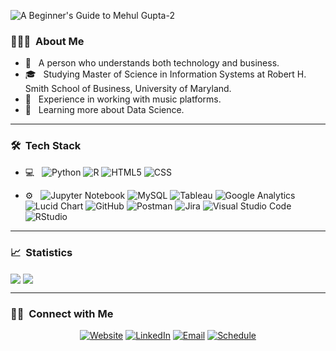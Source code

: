 ![A Beginner's Guide to Mehul Gupta-2](https://user-images.githubusercontent.com/52470314/147558933-a5625ff5-1ccb-4613-bc09-75b6e11714cb.png)


<h3> 👨🏻‍💻 &nbsp;About Me </h3>

- 🤔 &nbsp; A person who understands both technology and business.
- 🎓 &nbsp; Studying Master of Science in Information Systems at Robert H. Smith School of Business, University of Maryland.
- 💼 &nbsp; Experience in working with music platforms.
- 🌱 &nbsp; Learning more about Data Science.

<hr/>

<h3> 🛠 &nbsp;Tech Stack</h3>

- 💻 &nbsp;
  ![Python](https://img.shields.io/badge/-Python-333333?style=flat&logo=python)
  ![R](https://img.shields.io/badge/-R-333333?style=flat&logo=R&logoColor=276DC3)
  ![HTML5](https://img.shields.io/badge/-HTML5-333333?style=flat&logo=HTML5)
  ![CSS](https://img.shields.io/badge/-CSS-333333?style=flat&logo=CSS3&logoColor=1572B6)

- ⚙️ &nbsp;
  ![Jupyter Notebook](https://img.shields.io/badge/-Jupyter%20Notebook-333333?style=flat&logo=jupyter-notebook)
  ![MySQL](https://img.shields.io/badge/-MySQL-333333?style=flat&logo=mysql)
  ![Tableau](https://img.shields.io/badge/-Tableau-333333?style=flat&logo=tableau)
  ![Google Analytics](https://img.shields.io/badge/-Google%20Analytics-333333?style=flat&logo=google-analytics)
  ![Lucid Chart](https://img.shields.io/badge/-Lucid%20Chart-333333?style=flat&logo=lucid-chart)
  ![GitHub](https://img.shields.io/badge/-GitHub-333333?style=flat&logo=github)
  ![Postman](https://img.shields.io/badge/-Postman-333333?style=flat&logo=postman)
  ![Jira](https://img.shields.io/badge/-Jira-333333?style=flat&logo=jira)
  ![Visual Studio Code](https://img.shields.io/badge/-Visual%20Studio%20Code-333333?style=flat&logo=visual-studio-code&logoColor=007ACC)
  ![RStudio](https://img.shields.io/badge/-RStudio-333333?style=flat&logo=rstudio)

<hr/>

<h3>📈 &nbsp;Statistics</h3>
<img align="center" src="https://github-readme-stats.vercel.app/api?username=mehulg25&show_icons=true&include_all_commits=true&count_private=true&line_height=24&theme=vue&hide=stars" />  <img align="center" src="https://github-readme-stats.vercel.app/api/top-langs/?username=mehulg25&show_icons=true&include_all_commits=true&line_height=30&count_private=true&layout=compact&theme=vue" />

<hr/>

<h3> 🤝🏻 &nbsp;Connect with Me </h3>
<p align="center">
<a href="https://www.mehulg25.github.io/"><img alt="Website" src="https://img.shields.io/badge/Website-www.mehulg25.github.io-blue?style=flat-square&logo=google-chrome"></a>
<a href="https://www.linkedin.com/in/mehulg25/"><img alt="LinkedIn" src="https://img.shields.io/badge/LinkedIn-Mehul%20Gupta-blue?style=flat-square&logo=linkedin"></a>
<a href="mailto:mehulg25@gmail.com"><img alt="Email" src="https://img.shields.io/badge/Email-mehulg25@gmail.com-blue?style=flat-square&logo=gmail"></a>
<a href="https://calendly.com/mehulg25"><img alt="Schedule" src="https://img.shields.io/badge/Meeting-mehulg25-blue?style=flat-square&logo=zoom"></a>
</p>
